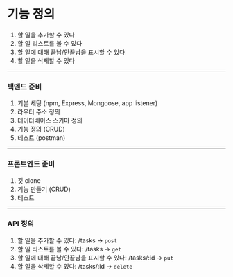 # 기능 정의
1. 할 일을 추가할 수 있다
2. 할 일 리스트를 볼 수 있다
3. 할 일에 대해 끝남/안끝남을 표시할 수 있다
4. 할 일을 삭제할 수 있다
---

### 백엔드 준비
1. 기본 세팅 (npm, Express, Mongoose, app listener)
2. 라우터 주소 정의 
3. 데이터베이스 스키마 정의
4. 기능 정의 (CRUD)
5. 테스트 (postman)
---

### 프론트엔드 준비
1. 깃 clone
2. 기능 만들기 (CRUD)
3. 테스트
---

### API 정의
1. 할 일을 추가할 수 있다: /tasks -> `post`
2. 할 일 리스트를 볼 수 있다: /tasks -> `get`
3. 할 일에 대해 끝남/안끝남을 표시할 수 있다: /tasks/:id -> `put`
4. 할 일을 삭제할 수 있다: /tasks/:id -> `delete`

